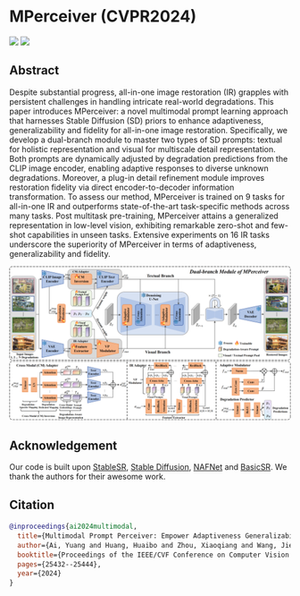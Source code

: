 # MPerceiver (CVPR2024)
<a href='https://shallowdream204.github.io/mperceiver-project/'><img src='https://img.shields.io/badge/Project-Page-Green'></a>  <a href='http://arxiv.org/pdf/2312.02918'><img src='https://img.shields.io/badge/Paper-Arxiv-red'></a>

## Abstract

Despite substantial progress, all-in-one image restoration (IR) grapples with persistent challenges in handling intricate real-world degradations. This paper introduces MPerceiver: a novel multimodal prompt learning approach that harnesses Stable Diffusion (SD) priors to enhance adaptiveness, generalizability and fidelity for all-in-one image restoration. Specifically, we develop a dual-branch module to master two types of SD prompts: textual for holistic representation and visual for multiscale detail representation. Both prompts are dynamically adjusted by degradation predictions from the CLIP image encoder, enabling adaptive responses to diverse unknown degradations. Moreover, a plug-in detail refinement module improves restoration fidelity via direct encoder-to-decoder information transformation. To assess our method, MPerceiver is trained on 9 tasks for all-in-one IR and outperforms state-of-the-art task-specific methods across many tasks. Post multitask pre-training, MPerceiver attains a generalized representation in low-level vision, exhibiting remarkable zero-shot and few-shot capabilities in unseen tasks. Extensive experiments on 16 IR tasks underscore the superiority of MPerceiver in terms of adaptiveness, generalizability and fidelity.

<img src="arch.png" width="800px"/>


## Acknowledgement
Our code is built upon [StableSR](https://github.com/IceClear/StableSR), [Stable Diffusion](https://github.com/Stability-AI/stablediffusion), [NAFNet](https://github.com/megvii-research/NAFNet) and [BasicSR](https://github.com/XPixelGroup/BasicSR). We thank the authors for their awesome work.


## Citation

```BibTeX
@inproceedings{ai2024multimodal,
  title={Multimodal Prompt Perceiver: Empower Adaptiveness Generalizability and Fidelity for All-in-One Image Restoration},
  author={Ai, Yuang and Huang, Huaibo and Zhou, Xiaoqiang and Wang, Jiexiang and He, Ran},
  booktitle={Proceedings of the IEEE/CVF Conference on Computer Vision and Pattern Recognition},
  pages={25432--25444},
  year={2024}
}
```
